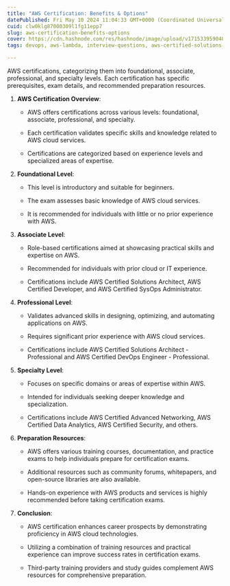```yaml
---
title: "AWS Certification: Benefits & Options"
datePublished: Fri May 10 2024 11:04:33 GMT+0000 (Coordinated Universal Time)
cuid: clw0klg87000309l1fg11epp7
slug: aws-certification-benefits-options
cover: https://cdn.hashnode.com/res/hashnode/image/upload/v1715339590481/a997def6-c7b1-4565-b479-3430e5aa141e.png
tags: devops, aws-lambda, interview-questions, aws-certified-solutions-architect-associate, aws-certification

---
```


AWS certifications, categorizing them into foundational, associate, professional, and specialty levels. Each certification has specific prerequisites, exam details, and recommended preparation resources.

1. **AWS Certification Overview**:
    
    * AWS offers certifications across various levels: foundational, associate, professional, and specialty.
        
    * Each certification validates specific skills and knowledge related to AWS cloud services.
        
    * Certifications are categorized based on experience levels and specialized areas of expertise.
        
2. **Foundational Level**:
    
    * This level is introductory and suitable for beginners.
        
    * The exam assesses basic knowledge of AWS cloud services.
        
    * It is recommended for individuals with little or no prior experience with AWS.
        
3. **Associate Level**:
    
    * Role-based certifications aimed at showcasing practical skills and expertise on AWS.
        
    * Recommended for individuals with prior cloud or IT experience.
        
    * Certifications include AWS Certified Solutions Architect, AWS Certified Developer, and AWS Certified SysOps Administrator.
        
4. **Professional Level**:
    
    * Validates advanced skills in designing, optimizing, and automating applications on AWS.
        
    * Requires significant prior experience with AWS cloud services.
        
    * Certifications include AWS Certified Solutions Architect - Professional and AWS Certified DevOps Engineer - Professional.
        
5. **Specialty Level**:
    
    * Focuses on specific domains or areas of expertise within AWS.
        
    * Intended for individuals seeking deeper knowledge and specialization.
        
    * Certifications include AWS Certified Advanced Networking, AWS Certified Data Analytics, AWS Certified Security, and others.
        
6. **Preparation Resources**:
    
    * AWS offers various training courses, documentation, and practice exams to help individuals prepare for certification exams.
        
    * Additional resources such as community forums, whitepapers, and open-source libraries are also available.
        
    * Hands-on experience with AWS products and services is highly recommended before taking certification exams.
        
7. **Conclusion**:
    
    * AWS certification enhances career prospects by demonstrating proficiency in AWS cloud technologies.
        
    * Utilizing a combination of training resources and practical experience can improve success rates in certification exams.
        
    * Third-party training providers and study guides complement AWS resources for comprehensive preparation.